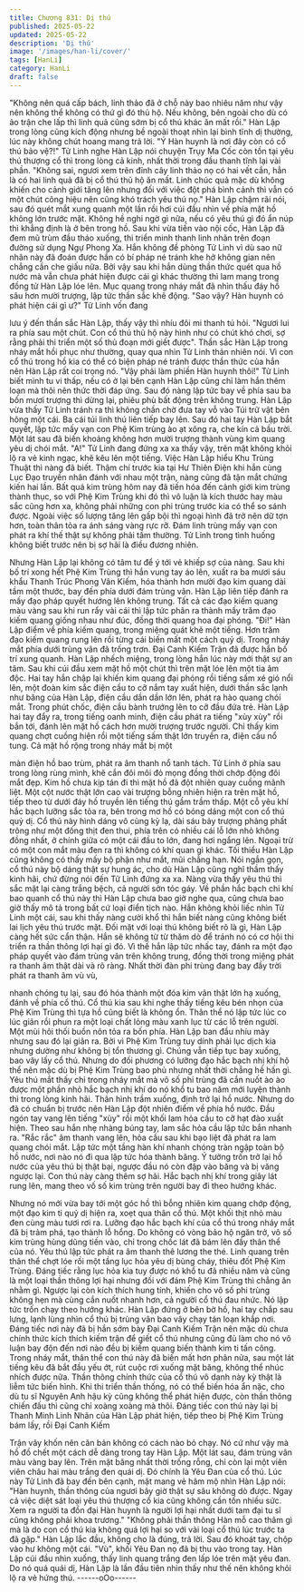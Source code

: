 ```yaml
---
title: Chương 831: Dị thú
published: 2025-05-22
updated: 2025-05-22
description: 'Dị thú'
image: '/images/han-li/cover/'
tags: [HanLi]
category: HanLi
draft: false
---
```


"Không nên quá cấp bách, linh thảo đã ở chỗ này bao nhiêu năm
như vậy nên không thể không có thứ gì đó thủ hộ. Nếu không,
bên ngoài cho dù có ảo trận che lấp thì linh quả cũng sớm bị cổ
thú khác ăn mất rồi." Hàn Lập trong lòng cũng kích động nhưng
bề ngoài thoạt nhìn lại bình tĩnh dị thường, lúc này không chút
hoang mang trả lời.
"Ý Hàn huynh là nơi đây còn có cổ thú bảo vệ?!" Tử Linh nghe
Hàn Lập nói chuyện Trụy Ma Cốc còn tồn tại yêu thú thượng cổ
thì trong lòng cả kinh, nhất thời trong đầu thanh tĩnh lại vài phần.
"Không sai, ngươi xem trên đỉnh cây linh thảo nọ có hai vết cắn,
hẳn là có hai linh quả đã bị cổ thú thủ hộ ăn mất. Linh chúc quả
mặc dù không khiến cho cảnh giới tăng lên nhưng đối với việc đột
phá bình cảnh thì vẫn có một chút công hiệu nên cũng khó trách
yêu thú nọ." Hàn Lập chậm rãi nói, sau đó quét mắt xung quanh
một lần rồi hơi cúi đầu nhìn về phía mặt hồ không lớn trước mặt.
Không hề nghi ngờ gì nữa, nếu có yêu thú gì đó ẩn núp thì khẳng
định là ở bên trong hồ.
Sau khi vừa tiến vào nội cốc, Hàn Lập đã đem mũ trùm đầu tháo
xuống, thi triển minh thanh linh nhãn trên đoạn đường sử dụng
Ngự Phong Xa. Hắn không đề phòng Tử Linh vì dù sao nữ nhân
này đã đoán được hắn có bí pháp né tránh khe hở không gian
nên chẳng cần che giấu nữa.
Bởi vậy sau khi hắn dùng thần thức quét qua hồ nước mà vẫn
chưa phát hiện được cái gì khác thường thì lam mang trong đồng
tử Hàn Lập lóe lên. Mục quang trong nháy mắt đã nhìn thấu đáy
hồ sâu hơn mười trượng, lập tức thần sắc khẽ động.
"Sao vậy? Hàn huynh có phát hiện cái gì ư?" Tử Linh vốn đang

lưu ý đến thần sắc Hàn Lập, thấy vậy thì nhíu đôi mi thanh tú hỏi.
"Ngươi lui ra phía sau một chút. Con cổ thú thủ hộ này hình như
có chút khó chơi, sợ rằng phải thi triển một số thủ đoạn mới giết
được". Thần sắc Hàn Lập trong nháy mắt hồi phục như thường,
quay qua nhìn Tử Linh thản nhiên nói.
Vì con cổ thú trong hồ kia có thể có biện pháp né tránh được thần
thức của hắn nên Hàn Lập rất coi trọng nó.
"Vậy phải làm phiền Hàn huynh thôi!" Tử Linh biết mình tu vi thấp,
nếu có ở lại bên cạnh Hàn Lập cũng chỉ làm hắn thêm loạn mà
thôi nên thức thời đáp ứng. Sau đó nàng lập tức bay về phía sau
ba bốn mươi trượng thì dừng lại, phiêu phù bất động trên không
trung.
Hàn Lập vừa thấy Tử Linh tránh ra thì không chần chờ đưa tay vỗ
vào Túi trữ vật bên hông một cái. Ba cái túi linh thú liên tiếp bay
lên. Sau đó hai tay Hàn Lập bắt quyết, lập tức mấy vạn con Phệ
Kim trùng ào ạt xông ra, che kín cả bầu trời. Một lát sau đã biến
khoảng không hơn mười trượng thành vùng kim quang yêu dị
chói mắt.
"A!" Tử Linh đang đứng xa xa thấy vậy, trên mặt không khỏi lộ ra
vẻ kinh ngạc, khẽ kêu lên một tiếng.
Việc Hàn Lập hiểu Khu Trùng Thuật thì nàng đã biết. Thậm chí
trước kia tại Hư Thiên Điện khi hắn cùng Lục Đạo truyền nhân
đánh với nhau một trận, nàng cũng đã tận mắt chứng kiến hai lần.
Bất quá kim trùng hôm nay đã tiến hóa đến cảnh giới kim trùng
thành thục, so với Phệ Kim Trùng khi đó thì vô luận là kích thước
hay màu sắc cũng hơn xa, không phải những con phi trùng trước
kia có thể so sánh được.
Ngoài việc số lượng tăng lên gấp bội thì ngoại hình đã trở nên dữ
tợn hơn, toàn thân tỏa ra ánh sáng vàng rực rỡ. Đám linh trùng
mấy vạn con phát ra khí thế thật sự không phải tầm thường. Tử
Linh trong tình huống không biết trước nên bị sợ hãi là điều
đương nhiên.

Nhưng Hàn Lập lại không có tâm tư để ý tới vẻ khiếp sợ của
nàng. Sau khi bố trí xong hết Phệ Kim Trùng thì hắn vung tay áo
lên, xuất ra ba mươi sáu khẩu Thanh Trúc Phong Vân Kiếm, hóa
thành hơn mười đạo kim quang dài tầm một thước, bay đến phía
dưới đám trùng vân.
Hàn Lập liên tiếp đánh ra mấy đạo pháp quyết hướng lên không
trung.
Tất cả các đạo kiếm quang màu vàng sau khi run rẩy vài cái thì
lập tức phân ra thành mấy trăm đạo kiếm quang giống nhau như
đúc, đồng thời quang hoa đại phóng.
"Đi!"
Hàn Lập điểm về phía kiếm quang, trong miệng quát khẽ một
tiếng.
Hơn trăm đạo kiếm quang rung lên rồi từng cái biến mất một cách
quỷ dị. Trong nháy mắt phía dưới trùng vân đã trống trơn.
Đại Canh Kiếm Trận đã được hắn bố trí xung quanh.
Hàn Lập nhếch miệng, trong lòng hắn lúc này mới thật sự an tâm.
Sau khi cúi đầu xem mặt hồ một chút thì trên mặt lóe lên một tia
âm độc.
Hai tay hắn chập lại khiến kim quang đại phóng rồi tiếng sấm xé
gió nổi lên, một đoàn kim sắc điện cầu to cỡ nắm tay xuất hiện,
dưới thần sắc lạnh như băng của Hàn Lập, điện cầu dần dần lớn
lên, phát ra hào quang chói mắt.
Trong phút chốc, điện cầu bành trướng lên to cỡ đầu đứa trẻ.
Hàn Lập hai tay đẩy ra, trong tiếng oanh minh, điện cầu phát ra
tiếng "xùy xùy" rồi bắn tới, đánh lên mặt hồ cách hơn mười
trượng trước người.
Chỉ thấy kim quang chợt cuồng hiện rồi một tiếng sấm thật lớn
truyền ra, điện cầu nổ tung. Cả mặt hồ rộng trong nháy mắt bị một

màn điện hồ bao trùm, phát ra âm thanh nổ tanh tách.
Tử Linh ở phía sau trong lòng rùng mình, khẽ cắn đôi môi đỏ
mọng đồng thời chớp động đôi mắt đẹp.
Kim hồ chưa kịp tán đi thì mặt hồ đã đột nhiên quay cuồng mãnh
liệt.
Một cột nước thật lớn cao vài trượng bỗng nhiên hiện ra trên mặt
hồ, tiếp theo từ dưới đáy hồ truyền lên tiếng thú gầm trầm thấp.
Một cỗ yêu khí hắc bạch lưỡng sắc tỏa ra, bên trong mơ hồ có
bóng dáng một con cổ thú quỷ dị.
Cổ thú này hình dáng vô cùng kỳ lạ, dài sáu bảy trượng phảng
phất trông như một đống thịt đen thui, phía trên có nhiều cái lỗ lớn
nhỏ không đồng nhất, ở chính giữa có một cái đầu to lớn, đang
hơi ngẩng lên. Ngoại trừ có một con mắt màu đen ra thì không có
khí quan gì khác. Tối thiểu Hàn Lập cũng không có thấy mấy bộ
phận như mắt, mũi chẳng hạn.
Nói ngắn gọn, cổ thú này bộ dáng thật sự hung ác, cho dù Hàn
Lập cũng nghĩ thầm thấy kinh hãi, chứ đừng nói đến Tử Linh
đứng xa xa. Nàng vừa thấy yêu thú thì sắc mặt lại càng trắng
bệch, cả người sởn tóc gáy.
Về phần hắc bạch chi khí bao quanh cổ thú này thì Hàn Lập chưa
bao giờ nghe qua, cũng chưa bao giờ thấy mô tả trong bất cứ loại
điển tịch nào. Hắn không khỏi liếc nhìn Tử Linh một cái, sau khi
thấy nàng cười khổ thì hắn biết nàng cũng không biết lai lịch yêu
thú trước mặt.
Đối mặt với loại thú không biết rõ là gì, Hàn Lập càng hết sức cẩn
thận. Hắn sẽ không từ từ thăm dò để tránh nó có cơ hội thi triển
ra thần thông lợi hại gì đó.
Vì thế hắn lập tức nhấc tay, đánh ra một đạo pháp quyết vào đám
trùng vân trên không trung, đồng thời trong miệng phát ra thanh
âm thật dài và rõ ràng.
Nhất thời đàn phi trùng đang bay đầy trời phát ra thanh âm vù vù,

nhanh chóng tụ lại, sau đó hóa thành một đóa kim vân thật lớn hạ
xuống, đánh về phía cổ thú.
Cổ thú kia sau khi nghe thấy tiếng kêu bén nhọn của Phệ Kim
Trùng thì tựa hồ cũng biết là không ổn. Thân thể nó lập tức lúc co
lúc giãn rồi phun ra một loại chất lỏng màu xanh lục từ các lỗ trên
người.
Một mùi hôi thối buồn nôn tỏa ra bốn phía.
Hàn Lập ban đầu nhíu mày nhưng sau đó lại giãn ra.
Bởi vì Phệ Kim Trùng tuy dính phải lục dịch kia nhưng dường như
không bị tổn thương gì. Chúng vẫn tiếp tục bay xuống, bao vây
lấy cổ thú. Nhưng do đối phương có lưỡng đạo hắc bạch nhị khí
hộ thể nên mặc dù bị Phệ Kim Trùng bao phủ nhưng nhất thời
chẳng hề hấn gì.
Yêu thú mắt thấy chỉ trong nháy mắt mà vô số phi trùng đã cắn
nuốt ào ào được một phần nhỏ hắc bạch nhị khí do nó khổ tu bao
năm mới luyện thành thì trong lòng kinh hãi. Thân hình trầm
xuống, định trở lại hồ nước.
Nhưng do đã có chuẩn bị trước nên Hàn Lập đột nhiên điểm về
phía hồ nước. Đầu ngón tay vang lên tiếng "xùy" rồi một khối lam
hỏa cầu to cỡ hạt đào xuất hiện. Theo sau hắn nhẹ nhàng búng
tay, lam sắc hỏa cầu lập tức bắn nhanh ra.
"Rắc rắc" âm thanh vang lên, hỏa cầu sau khi bạo liệt đã phát ra
lam quang chói mắt.
Lập tức một tầng hàn khí nhanh chóng tràn ngập toàn bộ hồ
nước, nơi nào nó đi qua lập tức hóa thành băng.
Ý tưởng trốn trở lại hồ nước của yêu thú bị thật bại, ngược đầu
nó còn đập vào băng và bị văng ngược lại.
Con thú này càng thêm sợ hãi. Hắc bạch nhị khí trong giây lát
rung lên, mang theo vố số kim trùng trên người bay đi theo hướng
khác.

Nhưng nó mới vừa bay tới một góc hồ thì bỗng nhiên kim quang
chớp động, một đạo kim ti quỷ dị hiện ra, xoẹt qua thân cổ thú.
Một khối thịt nhỏ màu đen cùng màu tươi rơi ra.
Lưỡng đạo hắc bạch khí của cổ thú trong nháy mắt đã bị trảm
phá, tạo thành lỗ hổng. Do không có vòng bảo hộ ngăn trở, vô số
kim trùng hùng dũng tiến vào, chỉ trong chốc lát đã bám lên đầy
thân thể của nó.
Yêu thú lập tức phát ra âm thanh thê lương the thé. Linh quang
trên thân thể chợt lóe rồi một tầng lục hỏa yêu dị bùng cháy, thiêu
đốt Phệ Kim Trùng.
Đáng tiếc rằng lục hỏa kia tuy được nó khổ tu đã nhiều năm và
cũng là một loại thần thông lợi hại nhưng đối với đám Phệ Kim
Trùng thì chẳng ăn nhằm gì. Ngược lại còn kích thích hung tính,
khiến cho vô số phi trùng không hẹn mà cùng cắn nuốt nhanh
hơn, cả người cổ thú đau nhức. Nó lập tức trốn chạy theo hướng
khác.
Hàn Lập đứng ở bên bờ hồ, hai tay chắp sau lưng, lạnh lùng nhìn
cổ thú bị trùng vân bao vây chạy tán loạn khắp nơi. Đáng tiếc nơi
này đã bị hắn sớm bày Đại Canh Kiếm Trận nên mặc dù chưa
chính thức kích thích kiếm trận để giết cổ thú nhưng cũng đủ làm
cho nó vô luận bay độn đến nơi nào đều bị kiếm quang biến thành
kim ti tấn công.
Trong nháy mắt, thân thể con thú này đã biến mất hơn phân nửa,
sau một lát tiếng kêu đã bắt đầu yếu ớt, rút cuộc rơi xuống mặt
băng, không thể nhúc nhích được nữa.
Thần thông chính thức của cổ thú vô danh này kỳ thật là liễm tức
biến hình. Khi thi triển thần thống, nó có thể biến hóa ẩn nặc, cho
dù tu sĩ Nguyên Anh hậu kỳ cũng không thể phát hiện được, còn
thần thông chiến đấu thì cũng chỉ xoàng xoàng mà thôi.
Đáng tiếc con thú này lại bị Thanh Minh Linh Nhãn của Hàn Lập
phát hiện, tiếp theo bị Phệ Kim Trùng bám lấy, rồi Đại Canh Kiếm

Trận vây khốn nên căn bản không có cách nào bỏ chạy. Nó cứ
như vậy mà hồ đồ chết một cách dễ dàng trong tay Hàn Lập.
Một lát sau, đám trùng vân màu vàng bay lên. Trên mặt băng nhất
thời trống rỗng, chỉ còn lại một viên viên châu hai màu trắng đen
quái dị. Đó chính là Yêu Đan của cổ thú.
Lúc này Tử Linh đã bay đến bên cạnh, mặt mang vẻ hâm mộ nhìn
Hàn Lập nói:
"Hàn huynh, thần thông của ngươi bây giờ thật sự sâu không dò
được. Ngay cả việc diệt sát loại yêu thú thượng cổ kia cũng không
cần tốn nhiều sức. Xem ra người ta đồn đại Hàn huynh là người
lợi hại nhất dưới tam đại tu sĩ cũng không phải khoa trương."
"Không phải thần thông Hàn mỗ cao thâm gì mà là do con cổ thú
kia không quá lợi hại so với vài loại cổ thú lúc trước ta đã gặp."
Hàn Lập lắc đầu, không cho là đúng, trả lời. Sau đó khoát tay,
chộp vào hư không một cái. "Vù", khối Yêu Đan nọ đã bị thu vào
trong tay.
Hàn Lập cúi đầu nhìn xuống, thấy linh quang trắng đen lấp lóe
trên mặt yêu đan. Do nó quá quái dị, Hàn Lập là lần đầu tiên nhìn
thấy như thế nên không khỏi lộ ra vẻ hứng thú.
------oOo------
